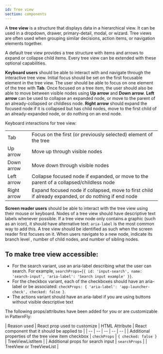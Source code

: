 ```yaml
---
id: Tree view
section: components
---
```


A **tree view** is a structure that displays data in a hierarchical view. It can be used in a dropdown, drawer, primary-detail, modal, or wizard. Tree views are often used when grouping similar decisions, action items, or navigation elements together.

A default tree view provides a tree structure with items and arrows to expand or collapse child items. Every tree view can be extended with these optional capabilities.

**Keyboard users** should be able to interact with and navigate through the interactive tree view. Initial focus should be set on the first focusable element in the tree view. The user should be able to focus on one element of the tree with **Tab**. Once focused on a tree item, the user should also be able to move between visible nodes using **Up arrow** and **Down arrow**. **Left arrow** can be used to collapse an expanded node, or move to the parent of an already-collapsed or childless node. **Right arrow** should expand the focused node if it is collapsed but has child nodes, move to the first child of an already-expanded node, or do nothing on an end node.

Keyboard interactions for tree view:

|  |  |
| -- | -- |
| Tab | Focus on the first (or previously selected) element of the tree |
| Up arrow | Move up through visible nodes |
| Down arrow | Move down through visible nodes |
| Left arrow | Collapse focused node if expanded, or move to the parent of a collapsed/childless node |
| Right arrow | Expand focused node if collapsed, move to first child if already expanded, or do nothing if end node |

**Screen reader users** should be able to interact with the tree view using their mouse or keyboard. Nodes of a tree view should have descriptive text labels whenever possible. If a tree view node only contains a graphic (such as an icon), it should have alternative text: `aria-label` is the most common way to add this. A tree view should be identified as such when the screen reader first focuses on it. When users navigate to a new node, indicate its branch level , number of child nodes, and number of sibling nodes.

## To make tree view accessible:
- For the search variant, use an aria-label describing what the user can search. For example, `searchProps={{ id: 'input-search', name: 'search-input', 'aria-label': 'Search input example' }}`.
- For the checkbox variant, each of the checkboxes should have an aria-label or be associated: `checkProps: { 'aria-label': 'app-launcher-check', checked: false }`.
- The actions variant should have an aria-label if you are using buttons without visible descriptive text

The following props/attributes have been added for you or are customizable in PatternFly:

| Reason used | React prop used to customize | HTML Attribute | React component that it should be applied to |
| -- | -- | -- | -- | -- |
| Additional properties of the tree view item checkbox | `checkProps` | `{ checked: false }` | TreeViewListItem |
| Additional props for search input | `searchProps` |  | TreeView or TreeViewList |
